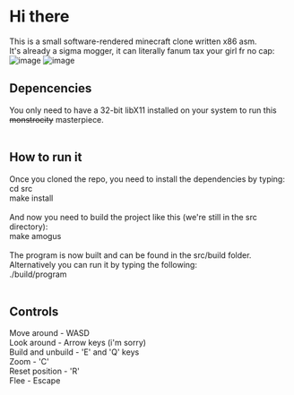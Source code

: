 # Hi there
This is a small software-rendered minecraft clone written x86 asm.<br>
It's already a sigma mogger, it can literally fanum tax your girl fr no cap:
![image](https://github.com/user-attachments/assets/35032cad-2c61-41c5-80a2-7c7ee1e7c386)
![image](https://github.com/user-attachments/assets/0c0608d3-1536-4b97-ba23-f0ce0fb1386e)
<br>
## Depencencies
You only need to have a 32-bit libX11 installed on your system to run this ~~monstrocity~~ masterpiece.<br>
<br>
## How to run it
Once you cloned the repo, you need to install the dependencies by typing:<br>
  cd src<br>
  make install<br>
<br>
And now you need to build the project like this (we're still in the src directory):<br>
  make amogus<br>
<br>
The program is now built and can be found in the src/build folder. Alternatively you can run it by typing the following:<br>
  ./build/program<br>
<br>
## Controls
Move around - WASD<br>
Look around - Arrow keys (i'm sorry)<br>
Build and unbuild - 'E' and 'Q' keys<br>
Zoom - 'C'<br>
Reset position - 'R'<br>
Flee - Escape<br>
